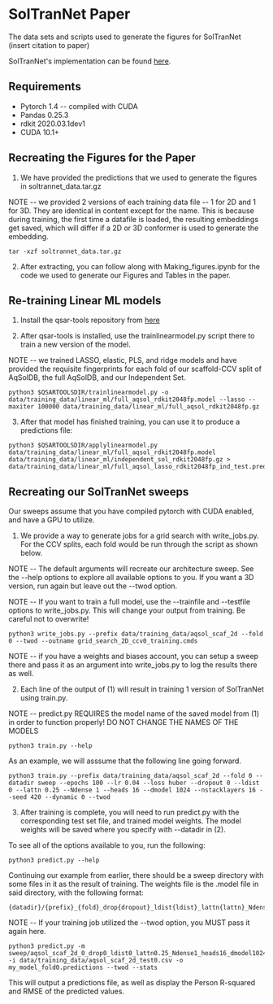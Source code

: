 # SolTranNet Paper
The data sets and scripts used to generate the figures for SolTranNet (insert citation to paper)

SolTranNet's implementation can be found [here](https://https://github.com/gnina/SolTranNet).

## Requirements
 - Pytorch 1.4 -- compiled with CUDA
 - Pandas 0.25.3
 - rdkit 2020.03.1dev1
 - CUDA 10.1+

## Recreating the Figures for the Paper

1) We have provided the predictions that we used to generate the figures in soltrannet_data.tar.gz

NOTE -- we provided 2 versions of each training data file -- 1 for 2D and 1 for 3D. They are identical in content except for the name. This is because during training, the first time a datafile is loaded, the resulting embeddings get saved, which will differ if a 2D or 3D conformer is used to generate the embedding.

```
tar -xzf soltrannet_data.tar.gz
```

2) After extracting, you can follow along with Making_figures.ipynb  for the code we used to generate our Figures and Tables in the paper.

## Re-training Linear ML models

1) Install the qsar-tools repository from [here](https://github.com/dkoes/qsar-tools)

2) After qsar-tools is installed, use the trainlinearmodel.py script there to train a new version of the model.

NOTE -- we trained LASSO, elastic, PLS, and ridge models and have provided the requisite fingerprints for each fold of our scaffold-CCV split of AqSolDB, the full AqSolDB, and our Independent Set.

```
python3 $QSARTOOLSDIR/trainlinearmodel.py -o data/training_data/linear_ml/full_aqsol_rdkit2048fp.model --lasso --maxiter 100000 data/training_data/linear_ml/full_aqsol_rdkit2048fp.gz
```

3) After that model has finished training, you can use it to produce a predictions file:

```
python3 $QSARTOOLSDIR/applylinearmodel.py data/training_data/linear_ml/full_aqsol_rdkit2048fp.model data/training_data/linear_ml/independent_sol_rdkit2048fp.gz > data/training_data/linear_ml/full_aqsol_lasso_rdkit2048fp_ind_test.predictions
```

## Recreating our SolTranNet sweeps

Our sweeps assume that you have compiled pytorch with CUDA enabled, and have a GPU to utilize.

1) We provide a way to generate jobs for a grid search with write_jobs.py. For the CCV splits, each fold would be run through the script as shown below. 

NOTE -- The default arguments will recreate our architecture sweep. See the --help options to explore all available options to you. If you want a 3D version, run again but leave out the --twod option.

NOTE -- If you want to train a full model, use the --trainfile and --testfile options to write_jobs.py. This will change your output from training. Be careful not to overwrite!

```
python3 write_jobs.py --prefix data/training_data/aqsol_scaf_2d --fold 0 --twod --outname grid_search_2D_ccv0_training.cmds
```

NOTE -- if you have a weights and biases account, you can setup a sweep there and pass it as an argument into write_jobs.py to log the results there as well.

2) Each line of the output of (1) will result in training 1 version of SolTranNet using train.py.

NOTE -- predict.py REQUIRES the model name of the saved model from (1) in order to function properly! DO NOT CHANGE THE NAMES OF THE MODELS

```
python3 train.py --help
```

As an example, we will asssume that the following line going forward.

```
python3 train.py --prefix data/training_data/aqsol_scaf_2d --fold 0 --datadir sweep --epochs 100 --lr 0.04 --loss huber --dropout 0 --ldist 0 --lattn 0.25 --Ndense 1 --heads 16 --dmodel 1024 --nstacklayers 16 --seed 420 --dynamic 0 --twod
```

3) After training is complete, you will need to run predict.py with the corresponding test set file, and trained model weights. The model weights will be saved where you specify with --datadir in (2).

To see all of the options available to you, run the following:

```
python3 predict.py --help
```

Continuing our example from earlier, there should be a sweep directory with some files in it as the result of training. The weights file is the .model file in said directory, with the following format:
```
{datadir}/{prefix}_{fold}_drop{dropout}_ldist{ldist}_lattn{lattn}_Ndense{Ndense}_heads{heads}_dmodel{dmodel}_nsl{nstacklayers}_epochs{epochs}_dyn{dynamic}_seed{seed}_trained.model
```

NOTE -- If your training job utilized the --twod option, you MUST pass it again here.

```
python3 predict.py -m sweep/aqsol_scaf_2d_0_drop0_ldist0_lattn0.25_Ndense1_heads16_dmodel1024_nsl16_epochs100_dyn0_seed420_trained.model -i data/training_data/aqsol_scaf_2d_test0.csv -o my_model_fold0.predictions --twod --stats
```

This will output a predictions file, as well as display the Person R-squared and RMSE of the predicted values.